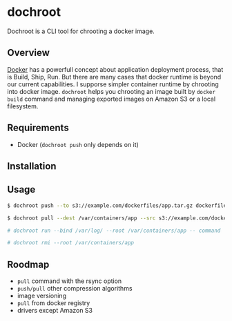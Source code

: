 dochroot
========

Dochroot is a CLI tool for chrooting a docker image.

## Overview

[Docker](https://www.docker.com) has a powerfull concept about application deployment process, that is Build, Ship, Run. But there are many cases that docker runtime is beyond our current capabilities. I supporse simpler container runtime by chrooting into docker image. `dochroot` helps you chrooting an image built by `docker build` command and managing exported images on Amazon S3 or a local filesystem.

## Requirements

- Docker (`dochroot push` only depends on it)

## Installation

## Usage

```bash
$ dochroot push --to s3://example.com/dockerfiles/app.tar.gz dockerfiles/app
```

```bash
$ dochroot pull --dest /var/containers/app --src s3://example.com/dockerfiles/app.tar.gz
```

```bash
# dochroot run --bind /var/log/ --root /var/containers/app -- command
```

```bash
# dochroot rmi --root /var/containers/app
```

## Roodmap

- `pull` command with the rsync option
- `push/pull` other compression algorithms
- image versioning
- `pull` from docker registry
- drivers except Amazon S3

